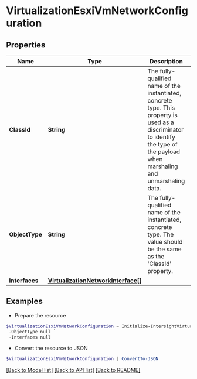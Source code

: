# VirtualizationEsxiVmNetworkConfiguration
## Properties

Name | Type | Description | Notes
------------ | ------------- | ------------- | -------------
**ClassId** | **String** | The fully-qualified name of the instantiated, concrete type. This property is used as a discriminator to identify the type of the payload when marshaling and unmarshaling data. | [default to "virtualization.EsxiVmNetworkConfiguration"]
**ObjectType** | **String** | The fully-qualified name of the instantiated, concrete type. The value should be the same as the &#39;ClassId&#39; property. | [default to "virtualization.EsxiVmNetworkConfiguration"]
**Interfaces** | [**VirtualizationNetworkInterface[]**](VirtualizationNetworkInterface.md) |  | [optional] 

## Examples

- Prepare the resource
```powershell
$VirtualizationEsxiVmNetworkConfiguration = Initialize-IntersightVirtualizationEsxiVmNetworkConfiguration  -ClassId null `
 -ObjectType null `
 -Interfaces null
```

- Convert the resource to JSON
```powershell
$VirtualizationEsxiVmNetworkConfiguration | ConvertTo-JSON
```

[[Back to Model list]](../README.md#documentation-for-models) [[Back to API list]](../README.md#documentation-for-api-endpoints) [[Back to README]](../README.md)

